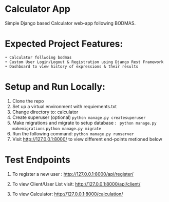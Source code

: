 # Calculator App
Simple Django based Calculator web-app following BODMAS.

# Expected Project Features:
    • Calculator follwoing bodmas
    • Custom User Login/Logout & Registration using Django Rest Framework
    • Dashboard to view history of expressions & their results
    
# Setup and Run Locally:
1. Clone the repo
2. Set up a virtual environment with requiements.txt
3. Change directory to:  calculator
4. Create superuser (optional) 
    `python manage.py createsuperuser `
5. Make migrations and migrate to setup database :
    ` python manage.py makemigrations` 
    `python manage.py migrate `
6. Run the following command:
    ` python manage.py runserver `
7. Visit http://127.0.0.1:8000/<endpoint> to view different end-points metioned below

# Test Endpoints

1. To register a new user : http://127.0.0.1:8000/api/register/
    
    
2. To view Client/User List visit: http://127.0.0.1:8000/api/client/
    
    
3. To view Calculator: http://127.0.0.1:8000/calculation/  
   
    

